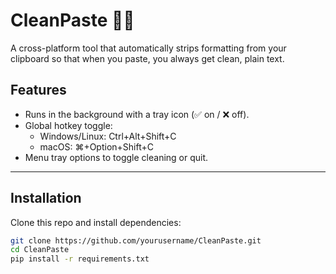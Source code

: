 # CleanPaste 📝✨

A cross-platform tool that automatically strips formatting from your clipboard 
so that when you paste, you always get clean, plain text.

## Features
- Runs in the background with a tray icon (✅ on / ❌ off).
- Global hotkey toggle:
  - Windows/Linux: Ctrl+Alt+Shift+C
  - macOS: ⌘+Option+Shift+C
- Menu tray options to toggle cleaning or quit.

---

## Installation
Clone this repo and install dependencies:

```bash
git clone https://github.com/yourusername/CleanPaste.git
cd CleanPaste
pip install -r requirements.txt

